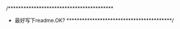 
/*****************************************
* 最好写下readme.OK?
*****************************************/
